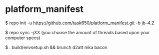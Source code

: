 platform_manifest
=================

$ repo init -u https://github.com/task650/platform_manifest.git -b jb-4.2

$ repo sync -jXX (you choose the amount of threads based upon your computer specs)

$ . build/envsetup.sh && brunch d2att mka bacon
